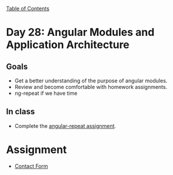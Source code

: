 [Table of Contents](/README.md)

# Day 28: Angular Modules and Application Architecture

## Goals
* Get a better understanding of the purpose of angular modules.
* Review and become comfortable with homework assignments.
* ng-repeat if we have time

## In class
* Complete the [angular-repeat assignment](https://github.com/TIY-Austin-Front-End-Engineering/angular-repeat).

# Assignment
* [Contact Form](https://github.com/TIY-Austin-Front-End-Engineering/angular-contact-form)
